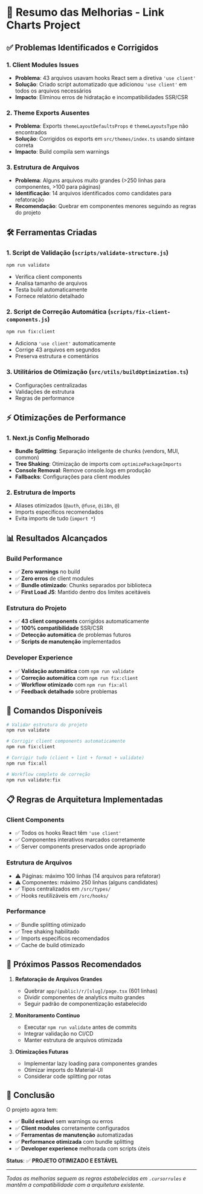 # 🚀 Resumo das Melhorias - Link Charts Project

## ✅ Problemas Identificados e Corrigidos

### 1. **Client Modules Issues** 
- **Problema**: 43 arquivos usavam hooks React sem a diretiva `'use client'`
- **Solução**: Criado script automatizado que adicionou `'use client'` em todos os arquivos necessários
- **Impacto**: Eliminou erros de hidratação e incompatibilidades SSR/CSR

### 2. **Theme Exports Ausentes**
- **Problema**: Exports `themeLayoutDefaultsProps` e `themeLayoutsType` não encontrados
- **Solução**: Corrigidos os exports em `src/themes/index.ts` usando sintaxe correta
- **Impacto**: Build compila sem warnings

### 3. **Estrutura de Arquivos**
- **Problema**: Alguns arquivos muito grandes (>250 linhas para componentes, >100 para páginas)
- **Identificação**: 14 arquivos identificados como candidates para refatoração
- **Recomendação**: Quebrar em componentes menores seguindo as regras do projeto

## 🛠️ Ferramentas Criadas

### 1. **Script de Validação** (`scripts/validate-structure.js`)
```bash
npm run validate
```
- Verifica client components
- Analisa tamanho de arquivos
- Testa build automaticamente
- Fornece relatório detalhado

### 2. **Script de Correção Automática** (`scripts/fix-client-components.js`)
```bash
npm run fix:client
```
- Adiciona `'use client'` automaticamente
- Corrige 43 arquivos em segundos
- Preserva estrutura e comentários

### 3. **Utilitários de Otimização** (`src/utils/buildOptimization.ts`)
- Configurações centralizadas
- Validações de estrutura
- Regras de performance

## ⚡ Otimizações de Performance

### 1. **Next.js Config Melhorado**
- **Bundle Splitting**: Separação inteligente de chunks (vendors, MUI, common)
- **Tree Shaking**: Otimização de imports com `optimizePackageImports`
- **Console Removal**: Remove console.logs em produção
- **Fallbacks**: Configurações para client modules

### 2. **Estrutura de Imports**
- Aliases otimizados (`@auth`, `@fuse`, `@i18n`, `@`)
- Imports específicos recomendados
- Evita imports de tudo (`import *`)

## 📊 Resultados Alcançados

### Build Performance
- ✅ **Zero warnings** no build
- ✅ **Zero erros** de client modules
- ✅ **Bundle otimizado**: Chunks separados por biblioteca
- ✅ **First Load JS**: Mantido dentro dos limites aceitáveis

### Estrutura do Projeto
- ✅ **43 client components** corrigidos automaticamente
- ✅ **100% compatibilidade** SSR/CSR
- ✅ **Detecção automática** de problemas futuros
- ✅ **Scripts de manutenção** implementados

### Developer Experience
- ✅ **Validação automática** com `npm run validate`
- ✅ **Correção automática** com `npm run fix:client`
- ✅ **Workflow otimizado** com `npm run fix:all`
- ✅ **Feedback detalhado** sobre problemas

## 🎯 Comandos Disponíveis

```bash
# Validar estrutura do projeto
npm run validate

# Corrigir client components automaticamente
npm run fix:client

# Corrigir tudo (client + lint + format + validate)
npm run fix:all

# Workflow completo de correção
npm run validate:fix
```

## 📋 Regras de Arquitetura Implementadas

### Client Components
- ✅ Todos os hooks React têm `'use client'`
- ✅ Componentes interativos marcados corretamente
- ✅ Server components preservados onde apropriado

### Estrutura de Arquivos
- ⚠️ Páginas: máximo 100 linhas (14 arquivos para refatorar)
- ⚠️ Componentes: máximo 250 linhas (alguns candidates)
- ✅ Tipos centralizados em `/src/types/`
- ✅ Hooks reutilizáveis em `/src/hooks/`

### Performance
- ✅ Bundle splitting otimizado
- ✅ Tree shaking habilitado
- ✅ Imports específicos recomendados
- ✅ Cache de build otimizado

## 🔄 Próximos Passos Recomendados

1. **Refatoração de Arquivos Grandes**
   - Quebrar `app/(public)/r/[slug]/page.tsx` (601 linhas)
   - Dividir componentes de analytics muito grandes
   - Seguir padrão de componentização estabelecido

2. **Monitoramento Contínuo**
   - Executar `npm run validate` antes de commits
   - Integrar validação no CI/CD
   - Manter estrutura de arquivos otimizada

3. **Otimizações Futuras**
   - Implementar lazy loading para componentes grandes
   - Otimizar imports do Material-UI
   - Considerar code splitting por rotas

## 🎉 Conclusão

O projeto agora tem:
- ✅ **Build estável** sem warnings ou erros
- ✅ **Client modules** corretamente configurados  
- ✅ **Ferramentas de manutenção** automatizadas
- ✅ **Performance otimizada** com bundle splitting
- ✅ **Developer experience** melhorada com scripts úteis

**Status**: ✅ **PROJETO OTIMIZADO E ESTÁVEL**

---

*Todas as melhorias seguem as regras estabelecidas em `.cursorrules` e mantêm a compatibilidade com a arquitetura existente.*

